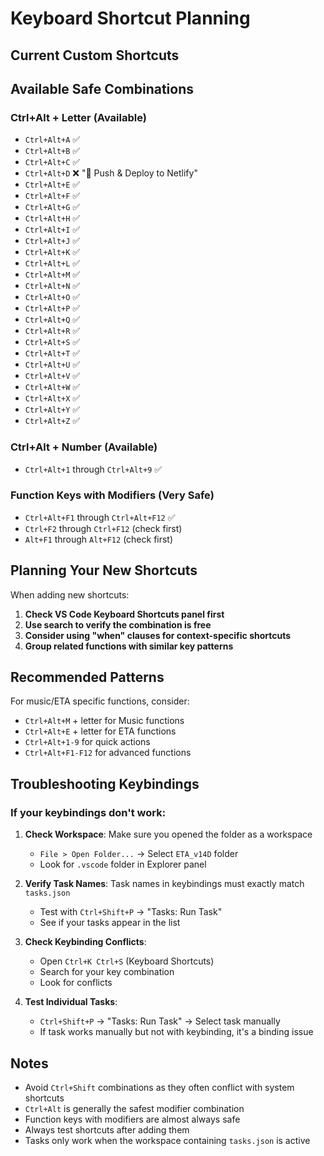# Keyboard Shortcut Planning

## Current Custom Shortcuts

## Available Safe Combinations

### Ctrl+Alt + Letter (Available)

- `Ctrl+Alt+A` ✅
- `Ctrl+Alt+B` ✅
- `Ctrl+Alt+C` ✅
- `Ctrl+Alt+D` ❌ "🚀 Push & Deploy to Netlify"
- `Ctrl+Alt+E` ✅
- `Ctrl+Alt+F` ✅
- `Ctrl+Alt+G` ✅
- `Ctrl+Alt+H` ✅
- `Ctrl+Alt+I` ✅
- `Ctrl+Alt+J` ✅
- `Ctrl+Alt+K` ✅
- `Ctrl+Alt+L` ✅
- `Ctrl+Alt+M` ✅
- `Ctrl+Alt+N` ✅
- `Ctrl+Alt+O` ✅
- `Ctrl+Alt+P` ✅
- `Ctrl+Alt+Q` ✅
- `Ctrl+Alt+R` ✅
- `Ctrl+Alt+S` ✅
- `Ctrl+Alt+T` ✅
- `Ctrl+Alt+U` ✅
- `Ctrl+Alt+V` ✅
- `Ctrl+Alt+W` ✅
- `Ctrl+Alt+X` ✅
- `Ctrl+Alt+Y` ✅
- `Ctrl+Alt+Z` ✅

### Ctrl+Alt + Number (Available)

- `Ctrl+Alt+1` through `Ctrl+Alt+9` ✅

### Function Keys with Modifiers (Very Safe)

- `Ctrl+Alt+F1` through `Ctrl+Alt+F12` ✅
- `Ctrl+F2` through `Ctrl+F12` (check first)
- `Alt+F1` through `Alt+F12` (check first)

## Planning Your New Shortcuts

When adding new shortcuts:

1. **Check VS Code Keyboard Shortcuts panel first**
2. **Use search to verify the combination is free**
3. **Consider using "when" clauses for context-specific shortcuts**
4. **Group related functions with similar key patterns**

## Recommended Patterns

For music/ETA specific functions, consider:

- `Ctrl+Alt+M` + letter for Music functions
- `Ctrl+Alt+E` + letter for ETA functions
- `Ctrl+Alt+1-9` for quick actions
- `Ctrl+Alt+F1-F12` for advanced functions

## Troubleshooting Keybindings

### If your keybindings don't work:

1. **Check Workspace**: Make sure you opened the folder as a workspace

   - `File > Open Folder...` → Select `ETA_v14D` folder
   - Look for `.vscode` folder in Explorer panel

2. **Verify Task Names**: Task names in keybindings must exactly match `tasks.json`

   - Test with `Ctrl+Shift+P` → "Tasks: Run Task"
   - See if your tasks appear in the list

3. **Check Keybinding Conflicts**:

   - Open `Ctrl+K Ctrl+S` (Keyboard Shortcuts)
   - Search for your key combination
   - Look for conflicts

4. **Test Individual Tasks**:
   - `Ctrl+Shift+P` → "Tasks: Run Task" → Select task manually
   - If task works manually but not with keybinding, it's a binding issue

## Notes

- Avoid `Ctrl+Shift` combinations as they often conflict with system shortcuts
- `Ctrl+Alt` is generally the safest modifier combination
- Function keys with modifiers are almost always safe
- Always test shortcuts after adding them
- Tasks only work when the workspace containing `tasks.json` is active
